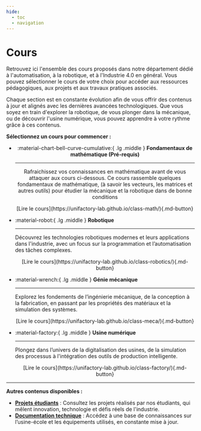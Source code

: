 ```yaml
---
hide:
  - toc
  - navigation
---
```


# Cours

Retrouvez ici l'ensemble des cours proposés dans notre département dédié à l'automatisation, à la robotique, et à l'Industrie 4.0 en général. Vous pouvez sélectionner le cours de votre choix pour accéder aux ressources pédagogiques, aux projets et aux travaux pratiques associés.

Chaque section est en constante évolution afin de vous offrir des contenus à jour et alignés avec les dernières avancées technologiques. Que vous soyez en train d'explorer la robotique, de vous plonger dans la mécanique, ou de découvrir l'usine numérique, vous pouvez apprendre à votre rythme grâce à ces contenus.

**Sélectionnez un cours pour commencer :**
<center>
<div class="grid cards" markdown>

- :material-chart-bell-curve-cumulative:{ .lg .middle } __Fondamentaux de mathématique (Pré-requis)__

    ---

    Rafraichissez vos connaissances en mathématique avant de vous attaquer aux cours ci-dessous. Ce cours rassemble quelques fondamentaux de mathématique, (à savoir les vecteurs, les matrices et autres outils) pour étudier la mécanique et la robotique dans de bonne conditions  <br>
    <center>[Lire le cours](https://unifactory-lab.github.io/class-math/){.md-button}</center>
</div>
</center>

<div class="grid cards" markdown>

-   :material-robot:{ .lg .middle } __Robotique__

    ---

    Découvrez les technologies robotiques modernes et leurs applications dans l'industrie, avec un focus sur la programmation et l’automatisation des tâches complexes.<br>
    <center>[Lire le cours](https://unifactory-lab.github.io/class-robotics/){.md-button}

- :material-wrench:{ .lg .middle } __Génie mécanique__

    --- 

    Explorez les fondements de l’ingénierie mécanique, de la conception à la fabrication, en passant par les propriétés des matériaux et la simulation des systèmes.<br>
    <center>[Lire le cours](https://unifactory-lab.github.io/class-meca/){.md-button}


- :material-factory:{ .lg .middle } __Usine numérique__

    ---

    Plongez dans l’univers de la digitalisation des usines, de la simulation des processus à l'intégration des outils de production intelligente.<br>
    <center>[Lire le cours](https://unifactory-lab.github.io/class-factory/){.md-button}</center>

</div>

---

**Autres contenus disponibles :**

- [**Projets étudiants**](#) : Consultez les projets réalisés par nos étudiants, qui mêlent innovation, technologie et défis réels de l'industrie.
- [**Documentation technique**](#) : Accédez à une base de connaissances sur l’usine-école et les équipements utilisés, en constante mise à jour.

